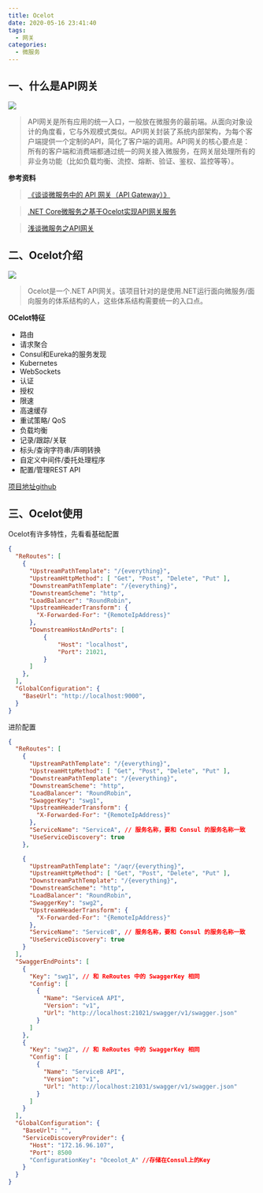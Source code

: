 ```yaml
---
title: Ocelot
date: 2020-05-16 23:41:40
tags:
  - 网关
categories:
  - 微服务
---
```


## 一、什么是API网关

![](https://cdn.jsdelivr.net/gh/uncmd/MyResource/Hexo/images/apigateway.png)

> API网关是所有应用的统一入口，一般放在微服务的最前端。从面向对象设计的角度看，它与外观模式类似。API网关封装了系统内部架构，为每个客户端提供一个定制的API，简化了客户端的调用。API网关的核心要点是：所有的客户端和消费端都通过统一的网关接入微服务，在网关层处理所有的非业务功能（比如负载均衡、流控、熔断、验证、鉴权、监控等等）。

**参考资料**

> [《谈谈微服务中的 API 网关（API Gateway）》](https://www.cnblogs.com/savorboard/p/api-gateway.html)

> [.NET Core微服务之基于Ocelot实现API网关服务](https://www.cnblogs.com/edisonchou/p/api_gateway_ocelot_foundation_01.html)

> [浅谈微服务之API网关](https://cloud.tencent.com/developer/news/257354)

## 二、Ocelot介绍

![](https://cdn.jsdelivr.net/gh/uncmd/MyResource/Hexo/images/ocelot.png)

> Ocelot是一个.NET API网关。该项目针对的是使用.NET运行面向微服务/面向服务的体系结构的人，这些体系结构需要统一的入口点。

**OCelot特征**

* 路由
* 请求聚合
* Consul和Eureka的服务发现
* Kubernetes
* WebSockets
* 认证
* 授权
* 限速
* 高速缓存
* 重试策略/ QoS
* 负载均衡
* 记录/跟踪/关联
* 标头/查询字符串/声明转换
* 自定义中间件/委托处理程序
* 配置/管理REST API

[项目地址github](https://github.com/ThreeMammals/Ocelot)

## 三、Ocelot使用

Ocelot有许多特性，先看看基础配置

```json
{
  "ReRoutes": [
    {
      "UpstreamPathTemplate": "/{everything}",
      "UpstreamHttpMethod": [ "Get", "Post", "Delete", "Put" ],
      "DownstreamPathTemplate": "/{everything}",
      "DownstreamScheme": "http",
      "LoadBalancer": "RoundRobin",
      "UpstreamHeaderTransform": {
        "X-Forwarded-For": "{RemoteIpAddress}"
      },
      "DownstreamHostAndPorts": [
          {
              "Host": "localhost",
              "Port": 21021,
          }
      ]
    },
  ],
  "GlobalConfiguration": {
    "BaseUrl": "http://localhost:9000",
  }
}
```

进阶配置

```json
{
  "ReRoutes": [
    {
      "UpstreamPathTemplate": "/{everything}",
      "UpstreamHttpMethod": [ "Get", "Post", "Delete", "Put" ],
      "DownstreamPathTemplate": "/{everything}",
      "DownstreamScheme": "http",
      "LoadBalancer": "RoundRobin",
      "SwaggerKey": "swg1",
      "UpstreamHeaderTransform": {
        "X-Forwarded-For": "{RemoteIpAddress}"
      },
      "ServiceName": "ServiceA", // 服务名称，要和 Consul 的服务名称一致
      "UseServiceDiscovery": true
    },

    {
      "UpstreamPathTemplate": "/aqr/{everything}",
      "UpstreamHttpMethod": [ "Get", "Post", "Delete", "Put" ],
      "DownstreamPathTemplate": "/{everything}",
      "DownstreamScheme": "http",
      "LoadBalancer": "RoundRobin",
      "SwaggerKey": "swg2",
      "UpstreamHeaderTransform": {
        "X-Forwarded-For": "{RemoteIpAddress}"
      },
      "ServiceName": "ServiceB", // 服务名称，要和 Consul 的服务名称一致
      "UseServiceDiscovery": true
    }
  ],
  "SwaggerEndPoints": [
    {
      "Key": "swg1", // 和 ReRoutes 中的 SwaggerKey 相同
      "Config": [
        {
          "Name": "ServiceA API",
          "Version": "v1",
          "Url": "http://localhost:21021/swagger/v1/swagger.json"
        }
      ]
    },
    {
      "Key": "swg2", // 和 ReRoutes 中的 SwaggerKey 相同
      "Config": [
        {
          "Name": "ServiceB API",
          "Version": "v1",
          "Url": "http://localhost:21031/swagger/v1/swagger.json"
        }
      ]
    }
  ],
  "GlobalConfiguration": {
    "BaseUrl": "",
    "ServiceDiscoveryProvider": {
      "Host": "172.16.96.107",
      "Port": 8500
      "ConfigurationKey": "Oceolot_A" //存储在Consul上的Key
    }
  }
}
```